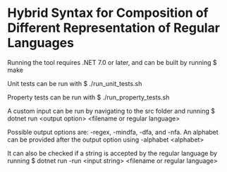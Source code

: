 # Hybrid Syntax for Composition of Different Representation of Regular Languages

Running the tool requires .NET 7.0 or later, and can be built by running
$ make

Unit tests can be run with
$ ./run_unit_tests.sh

Property tests can be run with
$ ./run_property_tests.sh

A custom input can be run by navigating to the src folder and running
$ dotnet run \<output option\> \<filename or regular language\>

Possible output options are: -regex, -mindfa, -dfa, and -nfa. An alphabet can be provided after the output option using -alphabet \<alphabet\>

It can also be checked if a string is accepted by the regular language by running
$ dotnet run -run \<input string\> \<filename or regular language\>
